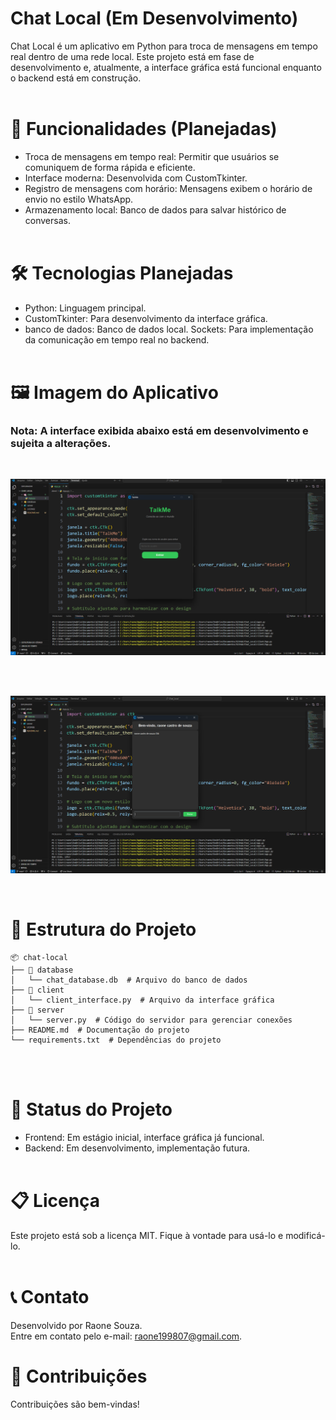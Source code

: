 # Chat Local (Em Desenvolvimento)

Chat Local é um aplicativo em Python para troca de mensagens em tempo real dentro de uma rede local. Este projeto está em fase de desenvolvimento e, atualmente, a interface gráfica está funcional enquanto o backend está em construção.
<br><br>

# 🚀 Funcionalidades (Planejadas)
- Troca de mensagens em tempo real: Permitir que usuários se comuniquem de forma rápida e eficiente.
- Interface moderna: Desenvolvida com CustomTkinter.
- Registro de mensagens com horário: Mensagens exibem o horário de envio no estilo WhatsApp.
- Armazenamento local: Banco de dados para salvar histórico de conversas.
<br><br>

# 🛠️ Tecnologias Planejadas
- Python: Linguagem principal.
- CustomTkinter: Para desenvolvimento da interface gráfica.
- banco de dados: Banco de dados local.
Sockets: Para implementação da comunicação em tempo real no backend.
<br><br>

# 🖼️ Imagem do Aplicativo
### Nota: A interface exibida abaixo está em desenvolvimento e sujeita a alterações. 
<br>

![Interface do Projeto](imgChat\img_chat.png)

<br><br>

![Interface do Projeto](imgChat\img-chat.png)

<br>


# 📂 Estrutura do Projeto
```
📦 chat-local
├── 📂 database
│   └── chat_database.db  # Arquivo do banco de dados
├── 📂 client
│   └── client_interface.py  # Arquivo da interface gráfica
├── 📂 server
│   └── server.py  # Código do servidor para gerenciar conexões
├── README.md  # Documentação do projeto
└── requirements.txt  # Dependências do projeto
```
<br><br>

# 🚧 Status do Projeto
- Frontend: Em estágio inicial, interface gráfica já funcional.
- Backend: Em desenvolvimento, implementação futura.
<br><br>


# 📋 Licença
Este projeto está sob a licença MIT. Fique à vontade para usá-lo e modificá-lo.
<br><br>

# 📞 Contato
Desenvolvido por Raone Souza.
<br>
Entre em contato pelo e-mail: raone199807@gmail.com.


# 🤝 Contribuições
Contribuições são bem-vindas! 
